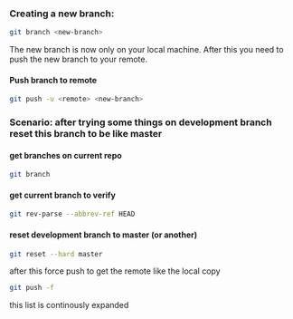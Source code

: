 ### Creating a new branch:

```bash
git branch <new-branch>

```
The new branch is now only on your local machine. After this you need to push the new branch to your remote.

#### Push branch to remote 

```bash
git push -u <remote> <new-branch>
```

### Scenario: after trying some things on development branch reset this branch to be like master
#### get branches on current repo
```bash
git branch
```

#### get current branch to verify
```bash
git rev-parse --abbrev-ref HEAD
```

#### reset development branch to master (or another)
```bash
git reset --hard master
```

after this force push to get the remote like the local copy

```bash
git push -f
```

this list is continously expanded
